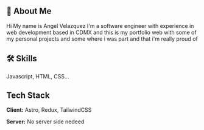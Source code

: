 ## 🚀 About Me

Hi My name is Angel Velazquez 
I'm a software engineer with experience in web development based in CDMX and this is my portfolio web with some of my personal projects and some where i was part and that i'm really proud of


## 🛠 Skills
Javascript, HTML, CSS...


## Tech Stack

**Client:** Astro, Redux, TailwindCSS

**Server:** No server side nedeed

